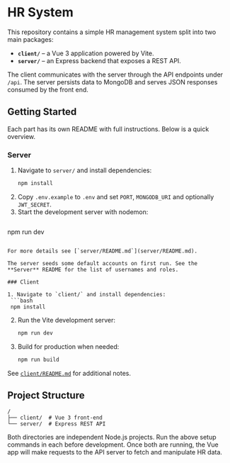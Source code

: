 # HR System


This repository contains a simple HR management system split into two main packages:

- **`client/`** – a Vue 3 application powered by Vite.
- **`server/`** – an Express backend that exposes a REST API.

The client communicates with the server through the API endpoints under `/api`. The server persists data to MongoDB and serves JSON responses consumed by the front end.

## Getting Started

Each part has its own README with full instructions. Below is a quick overview.

### Server

1. Navigate to `server/` and install dependencies:
   ```bash
   npm install
   ```
2. Copy `.env.example` to `.env` and set `PORT`, `MONGODB_URI` and optionally `JWT_SECRET`.
3. Start the development server with nodemon:
   ```bash
  npm run dev
  ```

For more details see [`server/README.md`](server/README.md).

The server seeds some default accounts on first run. See the **Server** README for the list of usernames and roles.

### Client

1. Navigate to `client/` and install dependencies:
   ```bash
   npm install
   ```
2. Run the Vite development server:
   ```bash
   npm run dev
   ```
3. Build for production when needed:
   ```bash
   npm run build
   ```

See [`client/README.md`](client/README.md) for additional notes.

## Project Structure

```
/
├── client/  # Vue 3 front‑end
└── server/  # Express REST API
```

Both directories are independent Node.js projects. Run the above setup commands in each before development. Once both are running, the Vue app will make requests to the API server to fetch and manipulate HR data.

